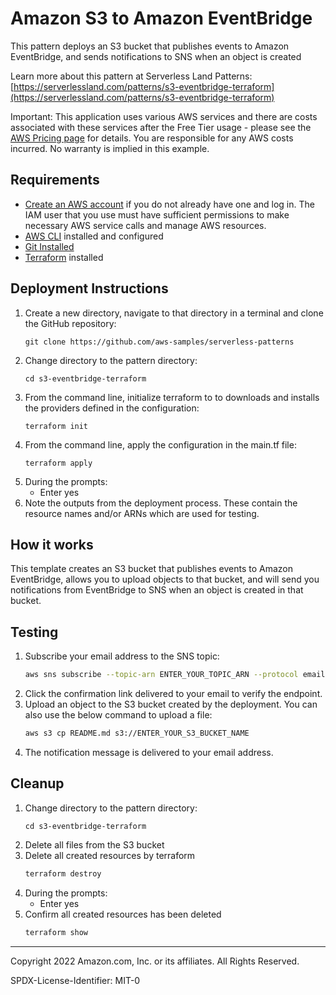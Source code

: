 # Amazon S3 to Amazon EventBridge

This pattern deploys an S3 bucket that publishes events to Amazon EventBridge, and sends notifications to SNS when an object is created

Learn more about this pattern at Serverless Land Patterns: [https://serverlessland.com/patterns/s3-eventbridge-terraform](https://serverlessland.com/patterns/s3-eventbridge-terraform)

Important: This application uses various AWS services and there are costs associated with these services after the Free Tier usage - please see the [AWS Pricing page](https://aws.amazon.com/pricing/) for details. You are responsible for any AWS costs incurred. No warranty is implied in this example.

## Requirements

* [Create an AWS account](https://portal.aws.amazon.com/gp/aws/developer/registration/index.html) if you do not already have one and log in. The IAM user that you use must have sufficient permissions to make necessary AWS service calls and manage AWS resources.
* [AWS CLI](https://docs.aws.amazon.com/cli/latest/userguide/install-cliv2.html) installed and configured
* [Git Installed](https://git-scm.com/book/en/v2/Getting-Started-Installing-Git)
* [Terraform](https://learn.hashicorp.com/tutorials/terraform/install-cli?in=terraform/aws-get-started) installed

## Deployment Instructions

1. Create a new directory, navigate to that directory in a terminal and clone the GitHub repository:
    ``` 
    git clone https://github.com/aws-samples/serverless-patterns
    ```
1. Change directory to the pattern directory:
    ```
    cd s3-eventbridge-terraform
    ```
1. From the command line, initialize terraform to  to downloads and installs the providers defined in the configuration:
    ```
    terraform init
    ```
1. From the command line, apply the configuration in the main.tf file:
    ```
    terraform apply
    ```
1. During the prompts:
    * Enter yes
1. Note the outputs from the deployment process. These contain the resource names and/or ARNs which are used for testing.

## How it works

This template creates an S3 bucket that publishes events to Amazon EventBridge, allows you to upload objects to that bucket, and will send you notifications from EventBridge to SNS when an object is created in that bucket.

## Testing
1. Subscribe your email address to the SNS topic:
    ```bash
    aws sns subscribe --topic-arn ENTER_YOUR_TOPIC_ARN --protocol email-json --notification-endpoint ENTER_YOUR_EMAIL_ADDRESS
    ```
1. Click the confirmation link delivered to your email to verify the endpoint.
1. Upload an object to the S3 bucket created by the deployment. You can also use the below command to upload a file:
    ```bash
    aws s3 cp README.md s3://ENTER_YOUR_S3_BUCKET_NAME
    ```
1. The notification message is delivered to your email address.

## Cleanup
 
1. Change directory to the pattern directory:
    ```
    cd s3-eventbridge-terraform
    ```
1. Delete all files from the S3 bucket
1. Delete all created resources by terraform
    ```bash
    terraform destroy
    ```
1. During the prompts:
    * Enter yes
1. Confirm all created resources has been deleted
    ```bash
    terraform show
    ```
----
Copyright 2022 Amazon.com, Inc. or its affiliates. All Rights Reserved.

SPDX-License-Identifier: MIT-0